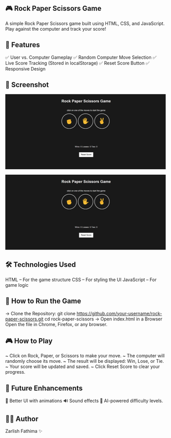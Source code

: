 ## 🎮 Rock Paper Scissors Game
A simple Rock Paper Scissors game built using HTML, CSS, and JavaScript. Play against the computer and track your score!

## 🚀 Features
✅ User vs. Computer Gameplay
✅ Random Computer Move Selection
✅ Live Score Tracking (Stored in localStorage)
✅ Reset Score Button
✅ Responsive Design

## 📸 Screenshot
![Game Screenshot](rps-screenshots/Screenshot-1.png)

![Game Screenshot](rps-screenshots/Screenshot-1.png)

## 🛠️ Technologies Used
HTML – For the game structure
CSS – For styling the UI
JavaScript – For game logic

## 🔧 How to Run the Game
-> Clone the Repository:
git clone https://github.com/your-username/rock-paper-scissors.git
cd rock-paper-scissors
-> Open index.html in a Browser
Open the file in Chrome, Firefox, or any browser.

## 🎮 How to Play
~ Click on Rock, Paper, or Scissors to make your move.
~ The computer will randomly choose its move.
~ The result will be displayed: Win, Lose, or Tie.
~ Your score will be updated and saved.
~ Click Reset Score to clear your progress.

## 📌 Future Enhancements
🎨 Better UI with animations
🔊 Sound effects
🤖 AI-powered difficulty levels.

## 👨‍💻 Author
Zarlish Fathima ✨
